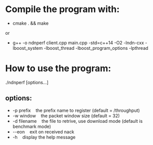 # Compile the program with:

* cmake . && make

or

* g++ -o ndnperf client.cpp main.cpp -std=c++14 -O2 -lndn-cxx -lboost_system -lboost_thread -lboost_program_options -lpthread

# How to use the program:

./ndnperf [options...]

## options:
* -p prefix&nbsp;&nbsp;&nbsp;&nbsp;the prefix name to register (default = /throughput)
* -w window&nbsp;&nbsp;&nbsp;&nbsp;the packet window size (default = 32)
* -d filename&nbsp;&nbsp;&nbsp;&nbsp;the file to retrive, use download mode (default is benchmark mode)
* --eon&nbsp;&nbsp;&nbsp;&nbsp;exit on received nack
* -h&nbsp;&nbsp;&nbsp;&nbsp;display the help message
